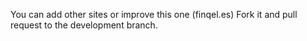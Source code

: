You can add other sites or improve this one (finqel.es)
Fork it and pull request to the development branch.
